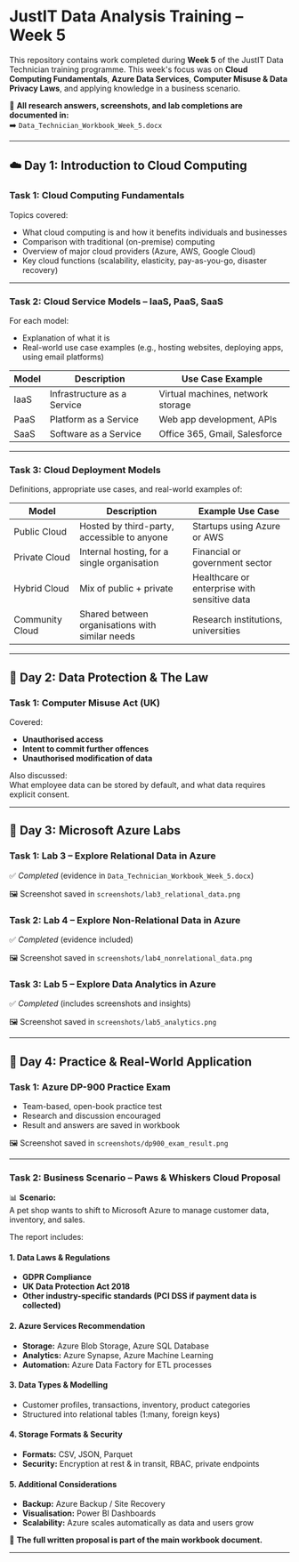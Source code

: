 # JustIT Data Analysis Training – Week 5

This repository contains work completed during **Week 5** of the JustIT Data Technician training programme. This week's focus was on **Cloud Computing Fundamentals**, **Azure Data Services**, **Computer Misuse & Data Privacy Laws**, and applying knowledge in a business scenario.

📄 **All research answers, screenshots, and lab completions are documented in:**  
➡️ `Data_Technician_Workbook_Week_5.docx`

---

## ☁️ Day 1: Introduction to Cloud Computing

### Task 1: Cloud Computing Fundamentals

Topics covered:
- What cloud computing is and how it benefits individuals and businesses
- Comparison with traditional (on-premise) computing
- Overview of major cloud providers (Azure, AWS, Google Cloud)
- Key cloud functions (scalability, elasticity, pay-as-you-go, disaster recovery)

---

### Task 2: Cloud Service Models – IaaS, PaaS, SaaS

For each model:
- Explanation of what it is
- Real-world use case examples (e.g., hosting websites, deploying apps, using email platforms)

| Model | Description | Use Case Example |
|-------|-------------|------------------|
| IaaS  | Infrastructure as a Service | Virtual machines, network storage |
| PaaS  | Platform as a Service       | Web app development, APIs |
| SaaS  | Software as a Service       | Office 365, Gmail, Salesforce |

---

### Task 3: Cloud Deployment Models

Definitions, appropriate use cases, and real-world examples of:

| Model          | Description | Example Use Case |
|----------------|-------------|------------------|
| Public Cloud   | Hosted by third-party, accessible to anyone | Startups using Azure or AWS |
| Private Cloud  | Internal hosting, for a single organisation | Financial or government sector |
| Hybrid Cloud   | Mix of public + private | Healthcare or enterprise with sensitive data |
| Community Cloud| Shared between organisations with similar needs | Research institutions, universities |

---

## 🔐 Day 2: Data Protection & The Law

### Task 1: Computer Misuse Act (UK)

Covered:
- **Unauthorised access**
- **Intent to commit further offences**
- **Unauthorised modification of data**

Also discussed:  
What employee data can be stored by default, and what data requires explicit consent.

---

## 🧪 Day 3: Microsoft Azure Labs

### Task 1: Lab 3 – Explore Relational Data in Azure  
✅ *Completed* (evidence in `Data_Technician_Workbook_Week_5.docx`)

🖼️ Screenshot saved in `screenshots/lab3_relational_data.png`

### Task 2: Lab 4 – Explore Non-Relational Data in Azure  
✅ *Completed* (evidence included)

🖼️ Screenshot saved in `screenshots/lab4_nonrelational_data.png`

### Task 3: Lab 5 – Explore Data Analytics in Azure  
✅ *Completed* (includes screenshots and insights)

🖼️ Screenshot saved in `screenshots/lab5_analytics.png`

---

## 🧠 Day 4: Practice & Real-World Application

### Task 1: Azure DP-900 Practice Exam  
- Team-based, open-book practice test
- Research and discussion encouraged
- Result and answers are saved in workbook

🖼️ Screenshot saved in `screenshots/dp900_exam_result.png`

---

### Task 2: Business Scenario – Paws & Whiskers Cloud Proposal

📊 **Scenario:**  
A pet shop wants to shift to Microsoft Azure to manage customer data, inventory, and sales.

The report includes:

#### 1. Data Laws & Regulations
- **GDPR Compliance**
- **UK Data Protection Act 2018**
- **Other industry-specific standards (PCI DSS if payment data is collected)**

#### 2. Azure Services Recommendation
- **Storage:** Azure Blob Storage, Azure SQL Database
- **Analytics:** Azure Synapse, Azure Machine Learning
- **Automation:** Azure Data Factory for ETL processes

#### 3. Data Types & Modelling
- Customer profiles, transactions, inventory, product categories
- Structured into relational tables (1:many, foreign keys)

#### 4. Storage Formats & Security
- **Formats:** CSV, JSON, Parquet
- **Security:** Encryption at rest & in transit, RBAC, private endpoints

#### 5. Additional Considerations
- **Backup:** Azure Backup / Site Recovery
- **Visualisation:** Power BI Dashboards
- **Scalability:** Azure scales automatically as data and users grow

📄 **The full written proposal is part of the main workbook document.**

---



